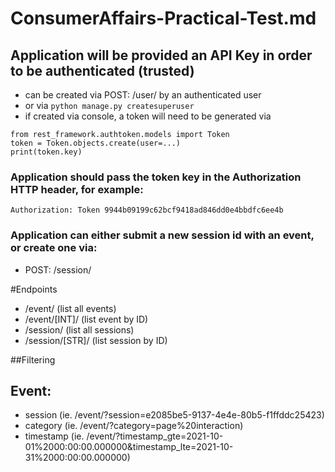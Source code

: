 # ConsumerAffairs-Practical-Test.md

## Application will be provided an API Key in order to be authenticated (trusted)<br>
- can be created via POST: /user/ by an authenticated user
- or via `python manage.py createsuperuser`
- if created via console, a token will need to be generated via <br> 
```
from rest_framework.authtoken.models import Token
token = Token.objects.create(user=...)
print(token.key)
```

### Application should pass the token key in the Authorization HTTP header, for example:
`Authorization: Token 9944b09199c62bcf9418ad846dd0e4bbdfc6ee4b`

### Application can either submit a new session id with an event, or create one via:
- POST: /session/

#Endpoints
- /event/ (list all events)
- /event/[INT]/ (list event by ID)
- /session/ (list all sessions)
- /session/[STR]/ (list session by ID)

##Filtering
## Event:
- session (ie. /event/?session=e2085be5-9137-4e4e-80b5-f1ffddc25423)
- category (ie. /event/?category=page%20interaction)
- timestamp (ie. /event/?timestamp_gte=2021-10-01%2000:00:00.000000&timestamp_lte=2021-10-31%2000:00:00.000000)